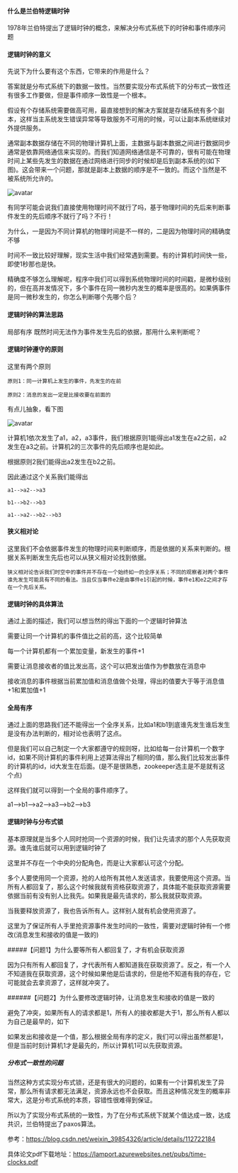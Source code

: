 #### 什么是兰伯特逻辑时钟

1978年兰伯特提出了逻辑时钟的概念，来解决分布式系统下的时钟和事件顺序问题

#### 逻辑时钟的意义
先说下为什么要有这个东西，它带来的作用是什么？

答案就是分布式系统下的数据一致性。当然要实现分布式系统下的分布式一致性还有很多工作要做，但是事件顺序一致性是一个根本。

假设有个存储系统需要做高可用，最直接想到的解决方案就是存储系统有多个副本，这样当主系统发生错误异常等导致服务不可用的时候，可以让副本系统继续对外提供服务。

通常副本数据存储在不同的物理计算机上面，主数据与副本数据之间进行数据同步通常是依靠网络通信来实现的。而我们知道网络通信是不可靠的，很有可能在物理时间上某些先发生的数据在通过网络进行同步的时候却是后到副本系统的(如下图)。这会带来一个问题，那就是副本上数据的顺序是不一致的。而这个当然是不被系统所允许的。

![avatar](https://img-blog.csdnimg.cn/img_convert/ad920f263162e70b6352d95e2d842696.png)

有同学可能会说我们直接使用物理时间不就行了吗，基于物理时间的先后来判断事件发生的先后顺序不就行了吗？不行！

为什么，一是因为不同计算机的物理时间是不一样的，二是因为物理时间的精确度不够

时间不一致比较好理解，现实生活中我们经常遇到需要。有的计算机时间快一些，即使1秒那也是快。

精确度不够怎么理解呢，程序中我们可以得到系统物理时间的时间戳，是微秒级别的，但在高并发情况下，多个事件在同一微秒内发生的概率是很高的。如果俩事件是同一微秒发生的，你怎么判断哪个先哪个后？

#### 逻辑时钟的算法思路
局部有序
既然时间无法作为事件发生先后的依据，那用什么来判断呢？

#### 逻辑时钟遵守的原则
这里有两个原则

```
原则1：同一计算机上发生的事件，先发生的在前

```
```
原则2：消息的发出一定是比接收要在前面的
```
有点儿抽象，看下图

![avatar](https://img-blog.csdnimg.cn/img_convert/2db5a63a79c6e7a228281edcdfb1a2da.png)

计算机1依次发生了a1，a2，a3事件，我们根据原则1能得出a1发生在a2之前，a2发生在a3之前。计算机2的三次事件的先后顺序也是如此。

根据原则2我们能得出a2发生在b2之前。

因此通过这个关系我们能得出
```
a1-->a2-->a3
```
```
b1-->b2-->b3
```
```
a1-->a2-->b2-->b3
```
#### 狭义相对论
这里我们不会依据事件发生的物理时间来判断顺序，而是依据的关系来判断的。根据关系判断发生先后也可以从狭义相对论找到依据。
```
狭义相对论告诉我们时空中的事件并不存在一个始终如一的全序关系；不同的观察者对两个事件谁先发生可能具有不同的看法。当且仅当事件e2是由事件e1引起的时候，事件e1和e2之间才存在一个先后关系。
```
#### 逻辑时钟的具体算法
通过上面的描述，我们可以想当然的得出下面的一个逻辑时钟算法

需要让同一个计算机的事件值比之前的高，这个比较简单

每一个计算机都有一个累加变量，新发生的事件+1

需要让消息接收者的值比发出高，这个可以把发出值作为参数放在消息中

接收消息的事件根据当前累加值和消息值做个处理，得出的值要大于等于消息值+1和累加值+1



#### 全局有序
通过上面的思路我们还不能得出一个全序关系，比如a1和b1到底谁先发生谁后发生是没有办法判断的，相对论也表明了这点。

但是我们可以自己制定一个大家都遵守的规则呀，比如给每一台计算机一个数字id，如果不同计算机的事件利用上述算法得出了相同的值，那么我们比较发出事件的计算机的id，id大发生在后面。(是不是很熟悉，zookeeper选主是不是就有这个点)

这样我们就可以得到一个全局的事件顺序了。

a1-->b1-->a2-->a3-->b2-->b3

#### 逻辑时钟与分布式锁
基本原理就是当多个人同时抢同一个资源的时候，我们让先请求的那个人先获取资源。谁先谁后就可以用到逻辑时钟了

这里并不存在一个中央的分配角色，而是让大家都认可这个分配。

多个人要使用同一个资源，抢的人给所有其他人发送请求，我要使用这个资源。当所有人都回复了，那么这个时候我就有资格获取资源了，具体能不能获取资源需要依据当前有没有别人比我先。如果我是最先请求的，那么我就获取资源。

当我要释放资源了，我也告诉所有人。这样别人就有机会使用资源了。

这里为了保证所有人手里抢资源事件发生时间的一致性，需要对逻辑时钟有一个修改(消息发生和接收的值是一致的)

#####【问题1】为什么要等所有人都回复了，才有机会获取资源

因为只有所有人都回复了，才代表所有人都知道我在获取资源了。反之，有一个人不知道我在获取资源，这个时候如果他是后请求的，但是他不知道有我的存在，它可能就会去拿资源了，这样就冲突了。

######【问题2】为什么要修改逻辑时钟，让消息发生和接收的值是一致的

避免了冲突，如果所有人的请求都是1，所有人的接收都是大于1，那么所有人都以为自己是最早的，如下



如果发出和接收是一个值，那么根据全局有序的定义，我们可以得出虽然都是1，但是当前时刻计算机1才是最先的，所以计算机1可以先获取资源。

##### 分布式一致性的问题
当然这种方式实现分布式锁，还是有很大的问题的，如果有一个计算机发生了异常，那么所有请求都无法满足，资源永远也不会获取。而且这种情况发生的概率非常大，这是分布式系统的本质，容错性很难得到保证。

所以为了实现分布式系统的一致性，为了在分布式系统下就某个值达成一致，达成共识，兰伯特提出了paxos算法。

参考：https://blog.csdn.net/weixin_39854326/article/details/112722184

具体论文pdf下载地址：https://lamport.azurewebsites.net/pubs/time-clocks.pdf